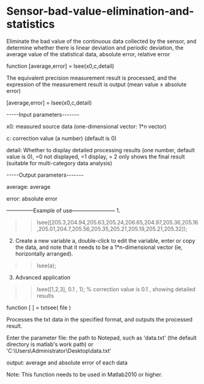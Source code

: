 # Sensor-bad-value-elimination-and-statistics
Eliminate the bad value of the continuous data collected by the sensor, and determine whether there is linear deviation and periodic deviation, the average value of the statistical data, absolute error, relative error

function [average,error] = Isee(x0,c,detail)

The equivalent precision measurement result is processed, and the expression of the measurement result is output (mean value ± absolute error)

[average,error] = Isee(x0,c,detail)

-----Input parameters-------

x0: measured source data (one-dimensional vector: 1*n vector)

c: correction value (a number) (default is 0)

detail: Whether to display detailed processing results (one number, default value is 0), =0 not displayed, =1 display, = 2 only shows the final result (suitable for multi-category data analysis)

-----Output parameters-------

average: average

error: absolute error

—————Example of use————————
 1.
 >>Isee([205.3,204.94,205.63,205.24,206.65,204.97,205.36,205.16,205.01,204.7,205.56,205.35,205.21,205.19,205.21,205.32]);

 2. Create a new variable a, double-click to edit the variable, enter or copy the data, and note that it needs to be a 1*n-dimensional vector (ie, horizontally arranged).
 >>Isee(a);

 3. Advanced application
 >>Isee([1,2,3], 0.1 , 1); % correction value is 0.1 , showing detailed results
 
 
 
 
 
 function [ ] = txtsee( file )
 
 Processes the txt data in the specified format, and outputs the processed result.
 
 Enter the parameter file: the path to Notepad, such as 'data.txt' (the default directory is matlab's work path) or 'C:\Users\Administrator\Desktop\data.txt'
 
 output: average and absolute error of each data
 
Note: This function needs to be used in Matlab2010 or higher.
